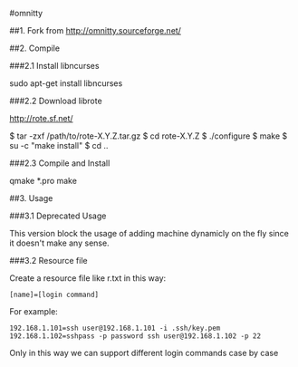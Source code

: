 #omnitty

##1. Fork from http://omnitty.sourceforge.net/

##2. Compile

###2.1 Install libncurses

sudo apt-get install libncurses

###2.2 Download librote

http://rote.sf.net/

$ tar -zxf /path/to/rote-X.Y.Z.tar.gz
$ cd rote-X.Y.Z
$ ./configure
$ make
$ su -c "make install"
$ cd ..

###2.3 Compile and Install

qmake *.pro
make

##3. Usage

###3.1 Deprecated Usage

This version block the usage of adding machine dynamicly on the fly since it doesn't make any sense.

###3.2 Resource file

Create a resource file like r.txt in this way:

  `[name]=[login command]`

For example:

  `192.168.1.101=ssh user@192.168.1.101 -i .ssh/key.pem`
  `192.168.1.102=sshpass -p password ssh user@192.168.1.102 -p 22`

Only in this way we can support different login commands case by case



